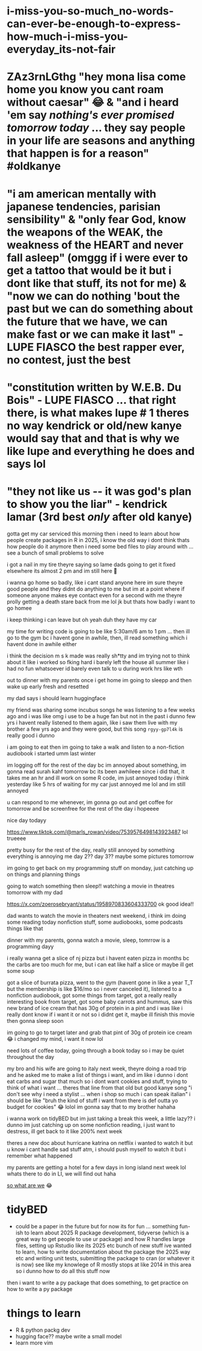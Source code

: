 # i-miss-you-so-much_no-words-can-ever-be-enough-to-express-how-much-i-miss-you-everyday_its-not-fair
# ZAz3rnLGthg "hey mona lisa come home you know you cant roam without caesar" 😂 & "and i heard 'em say _nothing's ever promised tomorrow today_ ... they say people in your life are seasons and anything that happen is for a reason" #oldkanye
# "i am american mentally with japanese tendencies, parisian sensibility" & "only fear God, know the weapons of the WEAK, the weakness of the HEART and never fall asleep" (omggg if i were ever to get a tattoo that would be it but i dont like that stuff, its not for me) & "now we can do nothing 'bout the past but we can do something about the future that we have, we can make fast or we can make it last" - LUPE FIASCO the best rapper ever, no contest, just the best
# "constitution written by W.E.B. Du Bois" - LUPE FIASCO ... that right there, is what makes lupe # 1 theres no way kendrick or old/new kanye would say that and that is why we like lupe and everything he does and says lol
# "they not like us -- it was god's plan to show you the liar" - kendrick lamar (3rd best *only* after old kanye)

gotta get my car serviced this morning then i need to learn about how people create packages in R in 2025, i know the old way i dont think thats how people do it anymore then i need some bed files to play around with ... see a bunch of small problems to solve

i got a nail in my tire theyre saying so lame dads going to get it fixed elsewhere its almost 2 pm and im still here 🥹

i wanna go home so badly, like i cant stand anyone here im sure theyre good people and they didnt do anything to me but im at a point where if someone anyone makes eye contact even for a second with me theyre prolly getting a death stare back from me lol jk but thats how badly i want to go homee

i keep thinking i can leave but oh yeah duh they have my car

my time for writing code is going to be like 5:30am/6 am to 1 pm ... then ill go to the gym bc i havent gone in awhile, then, ill read something which i havent done in awhile either

i think the decision m s k made was really sh*tty and im trying not to think about it like i worked so fking hard i barely left the house all summer like i had no fun whatsoever id barely even talk to u during work hrs like wth

out to dinner with my parents once i get home im going to sleepp and then wake up early fresh and resetted

my dad says i should learn huggingface

my friend was sharing some incubus songs he was listening to a few weeks ago and i was like omg i use to be a huge fan but not in the past i dunno few yrs i havent really listened to them again, like i saw them live with my brother a few yrs ago and they were good, but this song `rgyy-gp7l4k` is really good i dunno

i am going to eat then im going to take a walk and listen to a non-fiction audiobook i started umm last winter

im logging off for the rest of the day bc im annoyed about something, im gonna read surah kahf tomorrow bc its been awhileee since i did that, it takes me an hr and ill work on some R code, im just annoyed today i think yesterday like 5 hrs of waiting for my car just annoyed me lol and im still annoyed

u can respond to me whenever, im gonna go out and get coffee for tomorrow and be screenfree for the rest of the day i hopeeee

nice day todayy

https://www.tiktok.com/@marls_rowan/video/7539576498143923487 lol trueeee

pretty busy for the rest of the day, really still annoyed by something everything is annoying me day 2?? day 3?? maybe some pictures tomorrow

im going to get back on my programming stuff on monday, just catching up on things and planning things

going to watch something then sleep!! watching a movie in theatres tomorrow with my dad

https://x.com/zoerosebryant/status/1958970833604333700 ok good idea!!

dad wants to watch the movie in theaters next weekend, i think im doing some reading today nonfiction stuff, some audiobooks, some podcasts things like that

dinner with my parents, gonna watch a movie, sleep, tomrrow is a programming dayy

i really wanna get a slice of nj pizza but i havent eaten pizza in months bc the carbs are too much for me, but i can eat like half a slice or maybe ill get some soup

got a slice of burrata pizza, went to the gym (havent gone in like a year T_T but the membership is like $16/mo so i never canceled it), listened to a nonfiction audiobook, got some things from target, got a really really interesting book from target, got some baby carrots and hummus, saw this new brand of ice cream that has 30g of protein in a pint and i was like i really dont know if i want it or not so i didnt get it, maybe ill finish this movie then gonna sleep soon

im going to go to target later and grab that pint of 30g of protein ice cream 😂 i changed my mind, i want it now lol

need lots of coffee today, going through a book today so i may be quiet throughout the day

my bro and his wife are going to italy next week, theyre doing a road trip and he asked me to make a list of things i want, and im like i dunno i dont eat carbs and sugar that much so i dont want cookies and stuff, trying to think of what i want ... theres that line from that old but good kanye song "i don't see why i need a stylist ... when i shop so much i can speak italian" i should be like "bruh the kind of stuff i want from there is def outta yo budget for cookies" 😂 lolol im gonna say that to my brother hahaha

i wanna work on tidyBED but im just taking a break this week, a little lazy?? i dunno im just catching up on some nonfiction reading, i just want to destress, ill get back to it like 200% next week

theres a new doc about hurricane katrina on netflix i wanted to watch it but u know i cant handle sad stuff atm, i should push myself to watch it but i remember what happened

my parents are getting a hotel for a few days in long island next week lol whats there to do in LI, we will find out haha

[so what are we](https://www.youtube.com/watch?v=frw7PbrZ35w) 😂

# tidyBED
* could be a paper in the future but for now its for fun ... something fun-ish to learn about 2025 R package development, tidyverse (which is a great way to get people to use ur package) and how R handles large files, setting up Rstudio like its 2025 etc bunch of new stuff ive wanted to learn, how to write documentation about the package the 2025 way etc and writing unit tests, submitting the package to cran (or whatever it is now) see like my knowlege of R mostly stops at like 2014 in this area so i dunno how to do all this stuff now

then i want to write a py package that does something, to get practice on how to write a py package

# things to learn
* R & python packg dev
* hugging face?? maybe write a small model
* learn more vim
